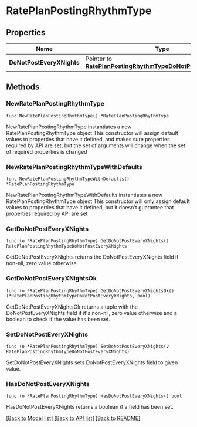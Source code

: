 # RatePlanPostingRhythmType

## Properties

Name | Type | Description | Notes
------------ | ------------- | ------------- | -------------
**DoNotPostEveryXNights** | Pointer to [**RatePlanPostingRhythmTypeDoNotPostEveryXNights**](RatePlanPostingRhythmTypeDoNotPostEveryXNights.md) |  | [optional] 

## Methods

### NewRatePlanPostingRhythmType

`func NewRatePlanPostingRhythmType() *RatePlanPostingRhythmType`

NewRatePlanPostingRhythmType instantiates a new RatePlanPostingRhythmType object
This constructor will assign default values to properties that have it defined,
and makes sure properties required by API are set, but the set of arguments
will change when the set of required properties is changed

### NewRatePlanPostingRhythmTypeWithDefaults

`func NewRatePlanPostingRhythmTypeWithDefaults() *RatePlanPostingRhythmType`

NewRatePlanPostingRhythmTypeWithDefaults instantiates a new RatePlanPostingRhythmType object
This constructor will only assign default values to properties that have it defined,
but it doesn't guarantee that properties required by API are set

### GetDoNotPostEveryXNights

`func (o *RatePlanPostingRhythmType) GetDoNotPostEveryXNights() RatePlanPostingRhythmTypeDoNotPostEveryXNights`

GetDoNotPostEveryXNights returns the DoNotPostEveryXNights field if non-nil, zero value otherwise.

### GetDoNotPostEveryXNightsOk

`func (o *RatePlanPostingRhythmType) GetDoNotPostEveryXNightsOk() (*RatePlanPostingRhythmTypeDoNotPostEveryXNights, bool)`

GetDoNotPostEveryXNightsOk returns a tuple with the DoNotPostEveryXNights field if it's non-nil, zero value otherwise
and a boolean to check if the value has been set.

### SetDoNotPostEveryXNights

`func (o *RatePlanPostingRhythmType) SetDoNotPostEveryXNights(v RatePlanPostingRhythmTypeDoNotPostEveryXNights)`

SetDoNotPostEveryXNights sets DoNotPostEveryXNights field to given value.

### HasDoNotPostEveryXNights

`func (o *RatePlanPostingRhythmType) HasDoNotPostEveryXNights() bool`

HasDoNotPostEveryXNights returns a boolean if a field has been set.


[[Back to Model list]](../README.md#documentation-for-models) [[Back to API list]](../README.md#documentation-for-api-endpoints) [[Back to README]](../README.md)



